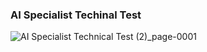 ### AI Specialist Techinal Test

![AI Specialist Technical Test (2)_page-0001](https://user-images.githubusercontent.com/86970816/170808153-b36585ff-e19d-4b43-9d48-621a8fc7fd2f.jpg)
